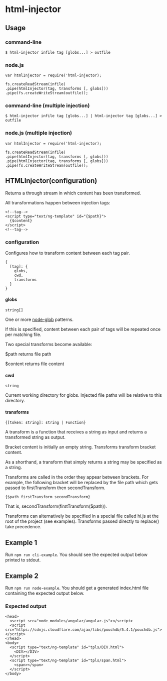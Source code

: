 # html-injector



## Usage

### command-line
```
$ html-injector infile tag [globs...] > outfile
```

### node.js
```
var htmlInjector = require('html-injector);

fs.createReadStream(infile)
.pipe(htmlInjector(tag, transforms [, globs]))
.pipe(fs.createWriteStream(outfile));
```

### command-line (multiple injection)
```
$ html-injector infile tag [globs...] | html-injector tag [globs...] > outfile
```

### node.js (multiple injection)
```
var htmlInjector = require('html-injector);

fs.createReadStream(infile)
.pipe(htmlInjector(tag, transforms [, globs]))
.pipe(htmlInjector(tag, transforms [, globs]))
.pipe(fs.createWriteStream(outfile));
```



## HTMLInjector(configuration)

Returns a through stream in which content has been transformed.

All transformations happen between injection tags:

```
<!--tag-->
<script type="text/ng-template" id="{$path}">
  {$content}
</script>
<!--tag-->
```

### configuration

Configures how to transform content between each tag pair.

```
{
  [tag]: {
    globs,
    cwd,
    transforms
  }
}
```

#### globs

`string[]`

One or more [node-glob](https://github.com/isaacs/node-glob) patterns.

If this is specified, content between each pair of tags will be repeated once per matching file.

Two special transforms become available:

$path returns file path

$content returns file content

#### cwd

`string`

Current working directory for globs. Injected file paths will be relative to this directory.

#### transforms

`{[token: string]: string | Function}`

A transform is a function that receives a string as input and returns a transformed string as output.

Bracket content is initially an empty string. Transforms transform bracket content.

As a shorthand, a transform that simply returns a string may be specified as a string.

Transforms are called in the order they appear between brackets.
For example, the following bracket will be replaced by the file path which gets passed to firstTransform then secondTransform.

`{$path firstTransform secondTransform}`

That is, secondTransform(firstTransform($path)).

Transforms can alternatively be specified in a special file called hi.js at the root of the project (see examples).
Transforms passed directly to replace() take precedence.



## Example 1
Run `npm run cli-example`.
You should see the expected output below printed to stdout.

## Example 2
Run `npm run node-example`.
You should get a generated index.html file containing the expected output below.

### Expected output
```
<head>
  <script src="node_modules/angular/angular.js"></script>
  <script src="https://cdnjs.cloudflare.com/ajax/libs/pouchdb/5.4.1/pouchdb.js"></script>
</head>
<body>
  <script type="text/ng-template" id="tpls/DIV.html">
    <DIV></DIV>
  </script>
  <script type="text/ng-template" id="tpls/span.html">
    <span></span>
  </script>
</body>
```
